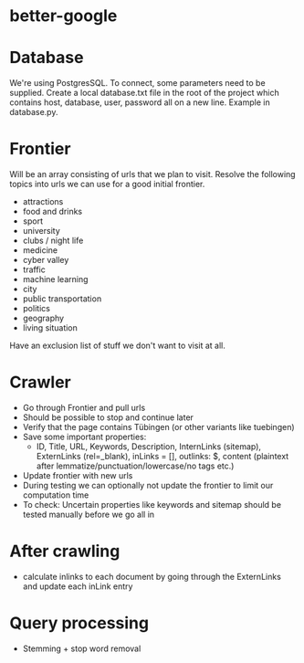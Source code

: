 # better-google

# Database

We're using PostgresSQL.
To connect, some parameters need to be supplied. Create a local database.txt file in the root of the project which contains host, database, user, password all on a new line. Example in database.py.

# Frontier

Will be an array consisting of urls that we plan to visit.
Resolve the following topics into urls we can use for a good initial frontier.

- attractions
- food and drinks
- sport
- university
- clubs / night life
- medicine
- cyber valley
- traffic
- machine learning
- city
- public transportation
- politics
- geography
- living situation

Have an exclusion list of stuff we don't want to visit at all.

# Crawler

- Go through Frontier and pull urls
- Should be possible to stop and continue later
- Verify that the page contains Tübingen (or other variants like tuebingen)
- Save some important properties:
  - ID, Title, URL, Keywords, Description, InternLinks (sitemap), ExternLinks (rel=\_blank), inLinks = [], outlinks: $, content (plaintext after lemmatize/punctuation/lowercase/no tags etc.)
- Update frontier with new urls
- During testing we can optionally not update the frontier to limit our computation time
- To check: Uncertain properties like keywords and sitemap should be tested manually before we go all in

# After crawling

- calculate inlinks to each document by going through the ExternLinks and update each inLink entry

# Query processing

- Stemming + stop word removal
